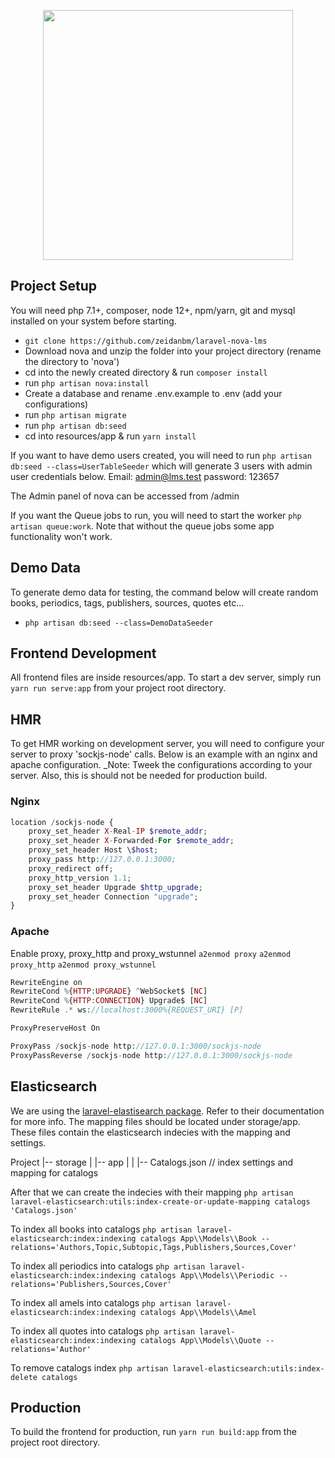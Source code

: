 <p align="center"><a href="https://laravel.com" target="_blank"><img src="https://raw.githubusercontent.com/laravel/art/master/logo-lockup/5%20SVG/2%20CMYK/1%20Full%20Color/laravel-logolockup-cmyk-red.svg" width="400"></a></p>

## Project Setup

You will need php 7.1+, composer, node 12+, npm/yarn, git and mysql installed on your system before starting.

-   `git clone https://github.com/zeidanbm/laravel-nova-lms`
-   Download nova and unzip the folder into your project directory (rename the directory to 'nova')
-   cd into the newly created directory & run `composer install`
-   run `php artisan nova:install`
-   Create a database and rename .env.example to .env (add your configurations)
-   run `php artisan migrate`
-   run `php artisan db:seed`
-   cd into resources/app & run `yarn install`

If you want to have demo users created, you will need to run `php artisan db:seed --class=UserTableSeeder` which will generate 3 users with admin user credentials below.
Email: admin@lms.test
password: 123657

The Admin panel of nova can be accessed from /admin

If you want the Queue jobs to run, you will need to start the worker `php artisan queue:work`. Note that without the queue jobs some app functionality won't work.

## Demo Data

To generate demo data for testing, the command below will create random books, periodics, tags, publishers, sources, quotes etc...

-   `php artisan db:seed --class=DemoDataSeeder`

## Frontend Development

All frontend files are inside resources/app. To start a dev server, simply run `yarn run serve:app` from your project root directory.

## HMR

To get HMR working on development server, you will need to configure your server to proxy 'sockjs-node' calls. Below is an example with an nginx and apache configuration.
\_Note: Tweek the configurations according to your server. Also, this is should not be needed for production build.

### Nginx

```php
location /sockjs-node {
	proxy_set_header X-Real-IP $remote_addr;
	proxy_set_header X-Forwarded-For $remote_addr;
	proxy_set_header Host \$host;
	proxy_pass http://127.0.0.1:3000;
	proxy_redirect off;
	proxy_http_version 1.1;
	proxy_set_header Upgrade $http_upgrade;
	proxy_set_header Connection "upgrade";
}
```

### Apache

Enable proxy, proxy_http and proxy_wstunnel
`a2enmod proxy`
`a2enmod proxy_http`
`a2enmod proxy_wstunnel`

```php
RewriteEngine on
RewriteCond %{HTTP:UPGRADE} ^WebSocket$ [NC]
RewriteCond %{HTTP:CONNECTION} Upgrade$ [NC]
RewriteRule .* ws://localhost:3000%{REQUEST_URI} [P]

ProxyPreserveHost On

ProxyPass /sockjs-node http://127.0.0.1:3000/sockjs-node
ProxyPassReverse /sockjs-node http://127.0.0.1:3000/sockjs-node
```

## Elasticsearch

We are using the [laravel-elastisearch package](https://github.com/cviebrock/laravel-elasticsearch). Refer to their documentation for more info.
The mapping files should be located under storage/app. These files contain the elasticsearch indecies with the mapping and settings.

Project
|-- storage
| |-- app
| | |-- Catalogs.json // index settings and mapping for catalogs

After that we can create the indecies with their mapping
`php artisan laravel-elasticsearch:utils:index-create-or-update-mapping catalogs 'Catalogs.json'`

To index all books into catalogs
`php artisan laravel-elasticsearch:index:indexing catalogs App\\Models\\Book --relations='Authors,Topic,Subtopic,Tags,Publishers,Sources,Cover'`

To index all periodics into catalogs
`php artisan laravel-elasticsearch:index:indexing catalogs App\\Models\\Periodic --relations='Publishers,Sources,Cover'`

To index all amels into catalogs
`php artisan laravel-elasticsearch:index:indexing catalogs App\\Models\\Amel`

To index all quotes into catalogs
`php artisan laravel-elasticsearch:index:indexing catalogs App\\Models\\Quote --relations='Author'`

To remove catalogs index
`php artisan laravel-elasticsearch:utils:index-delete catalogs`

## Production

To build the frontend for production, run `yarn run build:app` from the project root directory.
